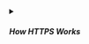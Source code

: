 <!-- https://brandfolder.com/workbench/extract-text-from-image -->
<!-- ![for root](/img/interviews/angular/OSIvsTCP.png) -->

<details>
<summary><h5>How HTTPS Works</h5></summary>

First of all, we need to know these terms:

- **A server** is like a shop that sells products or services to customers over the internet. For example, a website is a service that a server sells to web browsers.
- **A client** is ***like a customer*** who wants to buy the products or services that the server sells. For example, a web browser is a customer who wants to buy a website.
- **A public key** is ***like a lock*** that can lock or unlock a box. A public key can lock a box, but not unlock it.
- **A private key** is ***like a secret key*** that only the owner of the lock knows and keeps safe.
- **A CA** is ***like an agency*** that checks and confirms the identity and ownership of shops. A CA also gives shops certificates that contain their locks and other information. 
- **A certificate** is ***like a license*** that proves who the shop is and what its lock is.

I hope this analogy helps you understand better.

#### How Server Sign Public Key with CA 

![CA](/img/interviews/design-system/CA.png)

1. The server sends its lock & box and some information about itself to the CA. 
2. The CA checks if the server is who it says it is and if it owns the address it uses. 
3. The CA then puts a certificate and other information as well as the CA's signature in the box, lock it & gives to the server.

#### Client-Server Hand Shaking

![https shaking](/img/interviews/design-system/https-shaking.png)

1. When a customer connects to a server
2. The server sends its certificate to the customer. 
3. The customer checks the certificate and verifies that it is valid and issued by a trusted CA. 
    - Client sends server's certificate & info of the current server it's communicating to CA 
    - CA unlocks the certificate using it's secret key & verify that the info of the current server is same as the info in the certificate. So, this's proof of identity, there's no interceptor/hacker/middle man between them. 
4. The customer also gets the server's lock from the certificate. The customer then uses the server's lock to lock some data & share client's secret key and send it back to the server. 
5. The server uses its secret key to unlock the data and send an acknowledgment message to the customer. Now both parties have some data that they can use to lock and unlock more data for this session only. They can communicate securely using client's shared secret key.

</details>

